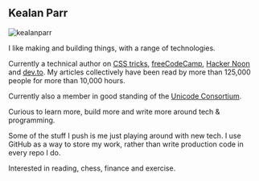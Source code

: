 ## Kealan Parr

<p align="left"> <img src="https://komarev.com/ghpvc/?username=kealanparr" alt="kealanparr" /> </p>

I like making and building things, with a range of technologies.

Currently a technical author on [CSS tricks](https://css-tricks.com/author/keaparr/), [freeCodeCamp](https://www.freecodecamp.org/news/author/kealan/), [Hacker Noon](https://hackernoon.com/u/kealanparr) and [dev.to](https://dev.to/kealanparr). My articles collectively have been read by more than 125,000 people for more than 10,000 hours.

Currently also a member in good standing of the [Unicode Consortium](https://unicode.org/consortium/consort.html).

Curious to learn more, build more and write more around tech & programming.

Some of the stuff I push is me just playing around with new tech. I use GitHub as a way to store my work, rather than write production code in every repo I do.

 Interested in reading, chess, finance and exercise.

